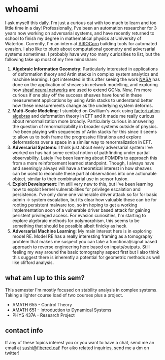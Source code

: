 # whoami
I ask myself this daily. I'm just a curious cat with too much to learn and too little time in a day! Professionally, I've been an automation researcher for 3 years now working on adversarial systems, and have recently returned to school to finish my degree in mathematical physics at University of Waterloo. Currently, I'm an intern at [AIKOCorp](https://aikocorp.ai/) building tools for automated evasion. I also like to blurb about computational geometry and adversarial systems sometimes. I probably have way too many curiosities to list, but the following take up most of my free mindshare:

 1. **Algebraic Information Geometry**: Particularly interested in applications of deformation theory and Artin stacks in complex system analytics and machine learning. I got interested in this after seeing the work [NASA](https://ntrs.nasa.gov/api/citations/20220002277/downloads/AeroConf_2022___Sheaves_for_Routing_in_DTN%20--%202022-02-25.pdf) has done on the application of sheaves in network modelling, and exploring how [sheaf neural networks](https://arxiv.org/abs/2012.06333) are used to extend GCNs. Now, I'm more curious if one play off the success sheaves have found in these measurement applications by using Artin stacks to understand better how these measurements change as the underlying system deforms.
 2. **Multi-Scale Modeling**: I stumbled on Gwilliam's work using [factorization algebras](https://arxiv.org/abs/2310.06137) and deformation theory in EFT and it made me really curious about renormalization more broadly. Particularly curious in answering the question of renormalizability in broader systems outside of physics. I've been playing with sequences of Artin stacks for this since it seems to allow us to both frame the progressive filtrations and explore deformations over a space in a similar way to renormalization in EFT.
 3. **Adversarial Systems**: I think just about every adversarial system I've worked on has had some central notion of pathfinding under partial observability. Lately I've been learning about POMDPs to approach this from a more reinforcement learned standpoint. Though, I always have and seemingly always will have a theoretical interest in how sheaves can be used to reconcile these partial observations into one actionable object, similar to their combinatorial use in sensor fusion. 
 4. **Exploit Development**: I'm still very new to this, but I've been learning how to exploit kernel vulnerabilities for privilege escalation and persistence. I've only done one vulnerable driver attack so far for basic admin -> system escalation, but its clear how valuable these can be for rooting persistent malware too, so im hoping to get a working implementation soon of a vulnerable driver based attack for gaining peristent privileged access. For evasion curiosities, I'm starting to explore algebraic methods for polymorphism, this seems to be something that should be possible albeit finicky as heck.
 5. **Adversarial Machine Learning**: My main interest here is in exploring model RE. Model RE has a really interesting framing as a tomography problem that makes me suspect you can take a functional/signal based approach to reverse engineering here based on inputs/outputs. Still feeling my way around the basic tomography aspect first but I also think this suggest there is inherently a potential for geometric methods as well like clifford analysis.

## what am I up to this sem?

This semester I'm mostly focused on stability analysis in complex systems. Taking a lighter course load of two courses plus a project.

 - AMATH 655 - Control Theory
 - AMATH 651 - Introduction to Dynamical Systems
 - PHYS 437A - Research Project

## contact info

If any of these topics interest you or you want to have a chat, send me an email at [sushi@fibered.cat](mailto:sushi@fibered.cat)! For aiko related inquiries, send me a dm on twitter!
